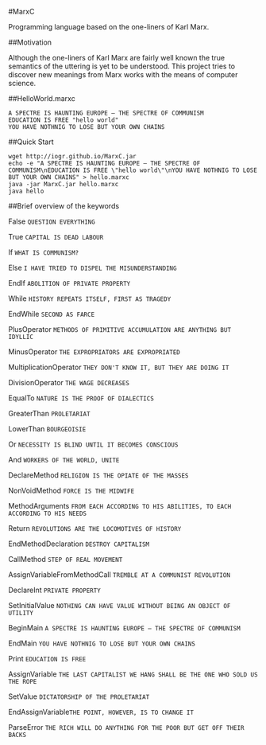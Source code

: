 #MarxC

Programming language based on the one-liners of Karl Marx.

##Motivation

Although the one-liners of Karl Marx are fairly well known the true semantics of the uttering is yet to be understood. This project tries to discover new meanings from Marx works with the means of computer science.

##HelloWorld.marxc

	A SPECTRE IS HAUNTING EUROPE — THE SPECTRE OF COMMUNISM
	EDUCATION IS FREE "hello world"
	YOU HAVE NOTHNIG TO LOSE BUT YOUR OWN CHAINS

##Quick Start

	wget http://iogr.github.io/MarxC.jar
	echo -e "A SPECTRE IS HAUNTING EUROPE — THE SPECTRE OF COMMUNISM\nEDUCATION IS FREE \"hello world\"\nYOU HAVE NOTHNIG TO LOSE BUT YOUR OWN CHAINS" > hello.marxc
	java -jar MarxC.jar hello.marxc
	java hello

##Brief overview of the keywords


False `QUESTION EVERYTHING`

True `CAPITAL IS DEAD LABOUR`

If `WHAT IS COMMUNISM?`

Else `I HAVE TRIED TO DISPEL THE MISUNDERSTANDING`

EndIf `ABOLITION OF PRIVATE PROPERTY`

While `HISTORY REPEATS ITSELF, FIRST AS TRAGEDY`

EndWhile `SECOND AS FARCE`

PlusOperator `METHODS OF PRIMITIVE ACCUMULATION ARE ANYTHING BUT IDYLLIC`

MinusOperator `THE EXPROPRIATORS ARE EXPROPRIATED`

MultiplicationOperator `THEY DON'T KNOW IT, BUT THEY ARE DOING IT`

DivisionOperator `THE WAGE DECREASES`

EqualTo `NATURE IS THE PROOF OF DIALECTICS`

GreaterThan `PROLETARIAT`

LowerThan `BOURGEOISIE`

Or `NECESSITY IS BLIND UNTIL IT BECOMES CONSCIOUS`

And `WORKERS OF THE WORLD, UNITE`

DeclareMethod `RELIGION IS THE OPIATE OF THE MASSES`

NonVoidMethod `FORCE IS THE MIDWIFE`

MethodArguments `FROM EACH ACCORDING TO HIS ABILITIES, TO EACH ACCORDING TO HIS NEEDS`

Return `REVOLUTIONS ARE THE LOCOMOTIVES OF HISTORY`

EndMethodDeclaration `DESTROY CAPITALISM`

CallMethod `STEP OF REAL MOVEMENT`

AssignVariableFromMethodCall `TREMBLE AT A COMMUNIST REVOLUTION`

DeclareInt `PRIVATE PROPERTY`

SetInitialValue `NOTHING CAN HAVE VALUE WITHOUT BEING AN OBJECT OF UTILITY`

BeginMain `A SPECTRE IS HAUNTING EUROPE — THE SPECTRE OF COMMUNISM`

EndMain `YOU HAVE NOTHNIG TO LOSE BUT YOUR OWN CHAINS`

Print `EDUCATION IS FREE`

AssignVariable `THE LAST CAPITALIST WE HANG SHALL BE THE ONE WHO SOLD US THE ROPE`

SetValue `DICTATORSHIP OF THE PROLETARIAT`

EndAssignVariable`THE POINT, HOWEVER, IS TO CHANGE IT`

ParseError `THE RICH WILL DO ANYTHING FOR THE POOR BUT GET OFF THEIR BACKS`
